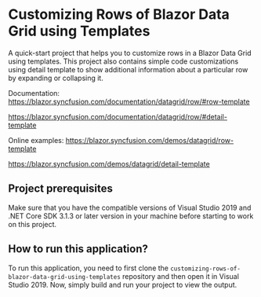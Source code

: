 # Customizing Rows of Blazor Data Grid using Templates

A quick-start project that helps you to customize rows in a Blazor Data Grid using templates. This project also contains simple code customizations using detail template to show additional information about a particular row by expanding or collapsing it.

Documentation:
https://blazor.syncfusion.com/documentation/datagrid/row/#row-template

https://blazor.syncfusion.com/documentation/datagrid/row/#detail-template

Online examples:
https://blazor.syncfusion.com/demos/datagrid/row-template

https://blazor.syncfusion.com/demos/datagrid/detail-template
 
## Project prerequisites

Make sure that you have the compatible versions of Visual Studio 2019 and .NET Core SDK 3.1.3 or later version in your machine before starting to work on this project.

## How to run this application?

To run this application, you need to first clone the `customizing-rows-of-blazor-data-grid-using-templates` repository and then open it in Visual Studio 2019. Now, simply build and run your project to view the output.

